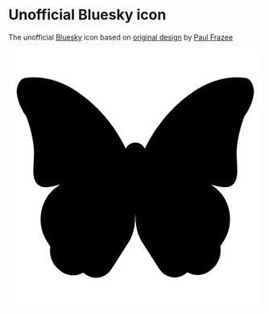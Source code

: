 # Unofficial Bluesky icon

The unofficial [Bluesky](https://bsky.app/) icon based on [original design](https://gist.github.com/pfrazee/cbe8a08e691ca8b0c7702b619e779d71) by [Paul Frazee](https://github.com/pfrazee)


<p align="center">
<img src="src/bluesky-icon.svg" width="512" height="512" alt="Unofficial Bluesky icon">
</p>